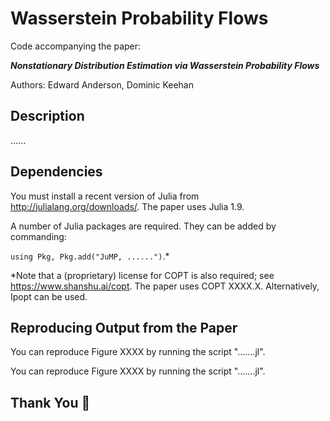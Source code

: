 # Wasserstein Probability Flows
Code accompanying the paper:

***Nonstationary Distribution Estimation via Wasserstein Probability Flows***

Authors: Edward Anderson, Dominic Keehan

## Description
......

## Dependencies
You must install a recent version of Julia from http://julialang.org/downloads/. The paper uses Julia 1.9.

A number of Julia packages are required. They can be added by commanding:

`using Pkg, Pkg.add("JuMP, ......")`.*

*Note that a (proprietary) license for COPT is also required; see https://www.shanshu.ai/copt. The paper uses COPT XXXX.X. Alternatively, Ipopt can be used.

## Reproducing Output from the Paper
You can reproduce Figure XXXX by running the script ".......jl".

You can reproduce Figure XXXX by running the script ".......jl".

## Thank You :pray:
